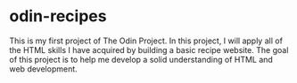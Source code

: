 # odin-recipes
This is my first project of The Odin Project. In this project, I will apply all of the HTML skills I have acquired by building a basic recipe website. The goal of this project is to help me develop a solid understanding of HTML and web development.